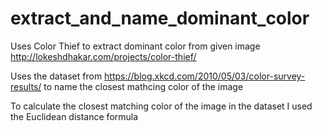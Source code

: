 # extract_and_name_dominant_color
  
  Uses Color Thief to extract dominant color from given image http://lokeshdhakar.com/projects/color-thief/
  
  Uses the dataset from https://blog.xkcd.com/2010/05/03/color-survey-results/ to name the closest mathcing color of the image
  
  To calculate the closest matching color of the image in the dataset I used the Euclidean distance formula

